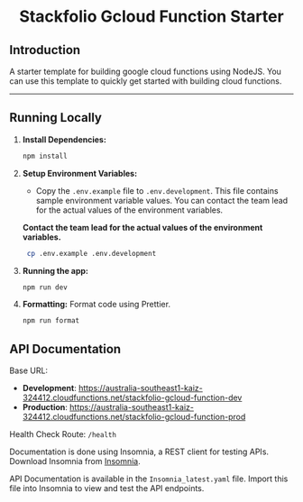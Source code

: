 <h1 align="center">
 Stackfolio Gcloud Function Starter
</h1>

## Introduction

A starter template for building google cloud functions using NodeJS. You can use this template to quickly get started with building cloud functions.

---

## Running Locally

1. **Install Dependencies:**

   ```bash
   npm install
   ```

2. **Setup Environment Variables:**
   - Copy the `.env.example` file to `.env.development`. This file contains sample environment variable values. You can contact the team lead for the actual values of the environment variables.

   **Contact the team lead for the actual values of the environment variables.**

   ```bash
    cp .env.example .env.development
   ```

3. **Running the app:**

   ```bash
   npm run dev
   ```

4. **Formatting:** Format code using Prettier.

   ```bash
   npm run format
   ```

## API Documentation

Base URL:

- **Development**: https://australia-southeast1-kaiz-324412.cloudfunctions.net/stackfolio-gcloud-function-dev
- **Production**: https://australia-southeast1-kaiz-324412.cloudfunctions.net/stackfolio-gcloud-function-prod

Health Check Route: `/health`

Documentation is done using Insomnia, a REST client for testing APIs. Download Insomnia from [Insomnia](https://insomnia.rest/download).

API Documentation is available in the `Insomnia_latest.yaml` file. Import this file into Insomnia to view and test the API endpoints.
